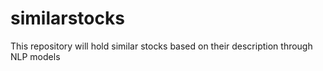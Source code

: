 # similarstocks
This repository will hold similar stocks based on their description through NLP models
